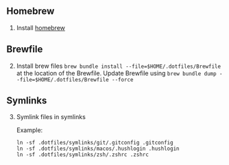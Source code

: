 ## Homebrew

1. Install [homebrew](https://brew.sh/)

## Brewfile

2. Install brew files `brew bundle install --file=$HOME/.dotfiles/Brewfile` at the location of the Brewfile. Update Brewfile using `brew bundle dump --file=$HOME/.dotfiles/Brewfile --force`

## Symlinks

3. Symlink files in symlinks

   Example:

   ```
   ln -sf .dotfiles/symlinks/git/.gitconfig .gitconfig
   ln -sf .dotfiles/symlinks/macos/.hushlogin .hushlogin
   ln -sf .dotfiles/symlinks/zsh/.zshrc .zshrc
   ```
